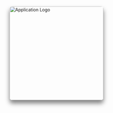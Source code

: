 <!-- <link rel="stylesheet" href="style.css"> -->

<div style="display: flex; justify-content: center; align-items: center; height: 100%; padding: 20px;">
  <img src="images/WWLogo1.png" style="width: 300px; height: auto; box-shadow: 0px 10px 15px rgba(0, 0, 0, 0.5); border-radius: 8px;" alt="Application Logo">
</div>

## Table of contents

- [Overview](#overview)
- [Project Goals](#project-goals)
- [Group Contract](#group-contract)
- [GitHub Organization ](#github-organization)
- [Continuous Integration](#continuous-integration)
- [Development History](#development-history)
- [Vercel Deployment](#vercel-deployment)
- [Community Feedback](#community-feedback)
- [User Guide](#user-guide)
- [Installation Instructions](#installation-instructions)
- [Meet The Team](#meet-the-team)


## Overview
Many UH Manoa students and locals have a hard time finding people with similar interests to join them in outdoor activities and hobbies. Whether it’s hiking, beach outings, surfing, or just hanging out, it’s not always easy to find partners or groups that align with specific plans or schedules.

Weekend Warrior is a platform that allows users to post their upcoming weekend plans or desired activities and connect with others interested in joining them. This app would serve as a local meetup spot for casual and activity-based connections. It will also make it easier to find activity buddies and plan for fun weekends.

## Project Goals

- Users can create or find activities to join.
- Admins ensure content safety and platform use.

## Group Contract
Click <a href="https://docs.google.com/document/d/11WCz0wKi_EQwpVjwTQwwox7MkSHgHivBXGg_-en4Drg/edit?tab=t.0">here</a> to view our group contract.


## GitHub Organization 
Click <a href="https://github.com/weekend-warrior-uhm">here</a> to view the Weekend Warrior project repository.

## Continuous Integration

![CI Status](https://github.com/weekend-warrior-uhm/weekend-warrior-code/actions/workflows/ci.yml/badge.svg)

Weekend Warrior uses [GitHub Actions](https://docs.github.com/en/actions) to automatically run ESLint and Playwright tests each time a commit is made to the default branch. You can see the results of all recent "workflows" at [https://github.com/weekend-warrior-uhm/weekend-warrior-code/actions](https://github.com/weekend-warrior-uhm/weekend-warrior-code/actions).

The workflow definition file is straightforward and is located at
[.github/workflows/ci.yml](https://github.com/weekend-warrior-uhm/weekend-warrior-code/blob/main/.github/workflows/ci.yml).


## Development History
The development process for Weekend Warrior conformed to Issue Driven Project Management practices. In a nutshell:

The development consists of a sequence of milestones, and each milestone is specified as a set of tasks. These tasks are then described using a GitHub Issue, and each issues is assigned to a single developer to complete. These tasks should typically consist of work that can be completed in 2-4 days. Furthermore, the work for each task is accomplished with a git branch named “issue-XX”, where XX is replaced by the issue number. When a task is complete, its corresponding issue is closed and its corresponding git branch is merged into the master branch. The state (todo, in progress, complete) of each task for a milestone is managed using a GitHub Project Board.

The following sections document the development history of Weekend Warrior.

### Milestone 1

Decide on a theme, layout and structure for the landing page.

- Description
- Sign up
- Login/Sign out
- Landing and Home pages

<img src="images/M1_project.png" style="box-shadow: 0px 6px 12px rgba(0, 0, 0, 0.4); border-radius: 4px;" alt="Landing Page Screenshot">


Click <a href="https://github.com/orgs/weekend-warrior-uhm/projects/1/views/1">here</a> to view M1 Project page.

### Milestone 2

- Activity Posts
- Administrative Privileges
- Read/Write
- Search/Browse Activities
- Removal of expired activities

<img src="images/updated_M2_project.png" style="box-shadow: 0px 6px 12px rgba(0, 0, 0, 0.4); border-radius: 4px;" alt="Landing Page Screenshot">

Click <a href="https://github.com/orgs/weekend-warrior-uhm/projects/4/views/1">here</a> to view M2 Project page.

### Milestone 3

- Implement user-friendly design
- Logo
- Background
- Colors

<img src="images/M3_project.png" style="box-shadow: 0px 6px 12px rgba(0, 0, 0, 0.4); border-radius: 4px;" alt="Landing Page Screenshot">

Click <a href="https://github.com/orgs/weekend-warrior-uhm/projects/5/views/1">here</a> to view M3 Project page.

## Vercel Deployment 
Click <a href="https://weekend-warrior-code-sigma.vercel.app">here</a> to view Weekend Warrior deployed on Vercel.

## Community Feedback
We are interested in your experience using Weekend Warrior! If you would like, please take a couple of minutes to fill out the <a href="https://docs.google.com/forms/d/e/1FAIpQLSdrWeETfYEjw8oqLx-X0x7NTqaUBytmYJ4bCKiufgvyK1YpMg/viewform?usp=sf_link">Weekend Warrior Feedback Form</a>. It contains only five short questions and will help us understand how to improve the system.


## User Guide

### Landing Page

When you first bring up the application, you will see the landing page that provides a brief introduction to Weekend Warrior:

<img src="images/updated_home_1.png" style="box-shadow: 0px 6px 12px rgba(0, 0, 0, 0.4); border-radius: 4px;" alt="Landing Page Screenshot">
 
### Register
If you do not yet have an account on the system, you can register by clicking on “Login,” then “Sign Up.” On the Sign Up page, users can create an account by providing their email, a username, password (with confirmation), full name, phone number, gender, and interests. The interests field allows users to input activities or hobbies, separated by commas, that help personalize their profile. After filling out the form, users can click the Register button to submit their information or the Reset button to clear the form:

<img src="images/updated_signup.png" style="box-shadow: 0px 6px 12px rgba(0, 0, 0, 0.4); border-radius: 4px;" alt="Register Page Screenshot">


### Sign in
Click on the Login link to bring up the Sign In page which allows you to log in:

<img src="images/updated_signin.png" style="box-shadow: 0px 6px 12px rgba(0, 0, 0, 0.4); border-radius: 4px;" alt="Sign In Page Screenshot">

### Edit User Information
In order to change your account's information, click on your email in the top-right corner of the navigation bar and select "Edit Info". This will bring up the Edit User Information page, where you can update your account details, including email, username, full name, phone number, gender, and interests. Once you've made your desired changes, click Save Changes to update your information or Reset to clear the form fields:

<img src="images/edit_info.png" style="box-shadow: 0px 6px 12px rgba(0, 0, 0, 0.4); border-radius: 4px;" alt="List Contacts Page Screenshot">


### User home page
After successfully logging in, the system takes you to your home page. It is just like the landing page, but the NavBar contains links to Activities and Users:

<img src="images/updated_signin_notadmin_1.png" style="box-shadow: 0px 6px 12px rgba(0, 0, 0, 0.4); border-radius: 4px;" alt="User Home Page Screenshot">


### List Activities 
Clicking on the Activities link brings up a page that lists all activities posted by users, along with each activity's description, location, scheduled time, and the total number of registered participants. Users have the option to Sign Up for activities they are interested in, Unregister from activities they have previously joined, or Report activities if necessary. Additionally, creators of an activity are provided options to Edit/Delete their own activity. At the top of the page, users can click on the Create Activity button to add a new activity to the list:

<img src="images/updated_activities_2.png" style="box-shadow: 0px 6px 12px rgba(0, 0, 0, 0.4); border-radius: 4px;" alt="List Contacts Page Screenshot">

### Report Activity
When users click the Report button on an activity card, a Report Activity form appears in a modal window. The form is pre-filled with the Activity Name and the Activity Creator for convenience. Users are required to provide a brief message describing the issue in the Report field, with a maximum limit of 500 characters. After typing their report, users can submit it by clicking Submit Report or close the form without submitting by clicking the Close button. This streamlined process ensures that users can quickly and efficiently report any concerns related to activities:

<img src="images/report_activity.png.png" style="box-shadow: 0px 6px 12px rgba(0, 0, 0, 0.4); border-radius: 4px;" alt="List Contacts Page Screenshot">

### List Users
Clicking on the Users link brings up a page that lists all users in the system. Each user is displayed in a card format that includes their gender, interests, and role (e.g., USER or ADMIN). This page provides an overview of the user base while keeping personal details, such as email, full name, and phone number, hidden for privacy:

<img src="images/updated_users_2.png" style="box-shadow: 0px 6px 12px rgba(0, 0, 0, 0.4); border-radius: 4px;" alt="List Contacts Page Screenshot">

### Registered Activities
Clicking on the Registered Activities link displays a page that lists all activities you have signed up for. Each activity is presented in a card format, showing its description, location, date, time, duration, activity owner, and the total number of registered users. You can choose to Unregister from an activity, view additional details by clicking "Activity Info", or "Report" an activity if necessary:

<img src="images/registered_activities.png" style="box-shadow: 0px 6px 12px rgba(0, 0, 0, 0.4); border-radius: 4px;" alt="List Contacts Page Screenshot">

### Owned Activities
Clicking on the Owned Activities link displays a page that lists all activities you have created. Each activity is shown in a card format with its description, location, date, time, duration, and total number of registered users. As the creator, you have the option to Edit/Delete the activity, view additional details by clicking Activity Info, or Unregister if needed:

<img src="images/owned_activities.png" style="box-shadow: 0px 6px 12px rgba(0, 0, 0, 0.4); border-radius: 4px;" alt="List Contacts Page Screenshot">

### Edit Activity
Clicking on the Edit/Delete button for an activity brings up the Edit Activity page, where activity creators can modify the details of their activity. This page allows users to update the activity name, description, location, date, time, duration, and a message for registered participants. Once changes are made, users can click Submit to save updates, Reset to clear changes, or Delete Activity to permanently remove the activity:

<img src="images/edit_activity.png" style="box-shadow: 0px 6px 12px rgba(0, 0, 0, 0.4); border-radius: 4px;" alt="List Contacts Page Screenshot">


### Activity Info
Clicking on the Activity Info button displays a detailed view of the selected activity. This page provides additional information, including a welcome message, the list of registered users, and a contact link to the activity organizer for any inquiries. The activity owner can post a message for participants and provide follow-up updates, which are visible only to registered users:

<img src="images/activity_info.png" style="box-shadow: 0px 6px 12px rgba(0, 0, 0, 0.4); border-radius: 4px;" alt="List Contacts Page Screenshot">

### Admin mode
It is possible to designate one or more users as “Admins” through the settings file. When a user has the Admin role, they gain access to a special Admin Panel, which can be found by clicking on their email in the top-right corner of the navigation bar and selecting "Admin" from the dropdown menu. This page displays two main sections: Activities and Users. The Activities section lists all currently created activities with details, including the name, description, location, date, time, duration, owner, registered users, and any messages associated with the activity. Admins can edit each activity by clicking the "Edit" link in the corresponding row. The Users section provides a table with user-specific information, such as email, username, full name, phone number, gender, interests, and role, allowing Admins to view all users in the system:

<img src="images/updated_admin_3.png" style="box-shadow: 0px 6px 12px rgba(0, 0, 0, 0.4); border-radius: 4px;" alt="Admin Page Screenshot 1">

Admins are also able to edit and delete all the currently listed activities:

<img src="images/admin_activities_2.png" style="box-shadow: 0px 6px 12px rgba(0, 0, 0, 0.4); border-radius: 4px;" alt="Admin Page Screenshot 1">

In addition, Admins can access the Report Panel by clicking on their email in the top-right corner of the navigation bar and selecting "Reports" from the dropdown menu. This page displays a table of all activity reports submitted by users. Each report entry includes the ID, Activity ID, Activity Name, Activity Author, and Report Text, which contains details about the issue provided by the user. This panel allows Admins to efficiently review reported activities, investigate user concerns, and take appropriate actions to resolve issues within the system:

<img src="images/admin_report_panel.png" style="box-shadow: 0px 6px 12px rgba(0, 0, 0, 0.4); border-radius: 4px;" alt="Admin Page Screenshot 1">


### Contact & Support
Clicking on the Contact & Support link in the footer opens a page with helpful resources for users needing assistance. The page includes a “Contact Us” section that provides an email address and phone number for support inquiries. It also features a comprehensive FAQ section addressing common questions about account creation, activity participation, managing activities, and reporting issues. Additionally, the page offers links to essential resources, including the Community Guidelines, Privacy Policy, and Terms of Service, ensuring a safe and informed user experience:

<img src="images/contact_support.png" style="box-shadow: 0px 6px 12px rgba(0, 0, 0, 0.4); border-radius: 4px;" alt="Admin Page Screenshot 1">

### Safety Reminders
Clicking on the Safety Reminders link in the footer brings up a page that provides essential safety guidelines for users. The page includes General Safety Tips, such as meeting in public places, informing someone about your plans, and trusting your instincts if you feel uncomfortable. It also offers Activity-Specific Tips with advice for hiking, water activities, and cycling to ensure users stay safe during their activities. Additionally, the Emergency Preparedness section emphasizes the importance of planning ahead, carrying essential items like a first aid kit, and staying informed about weather updates and local advisories. For further details, the page includes links to the Community Guidelines, Privacy Policy, and Terms of Service to help users stay informed and protected:

<img src="images/safety_reminders.png" style="box-shadow: 0px 6px 12px rgba(0, 0, 0, 0.4); border-radius: 4px;" alt="Admin Page Screenshot 1">


## Installation Instructions

First, [install PostgreSQL](https://www.postgresql.org/download/). Then create a database for the application.

```

$ createdb weekend-warrior
Password: <password>
$

```

Second, go to [[https://github.com/weekend-warrior-uhm/weekend-warrior-code](https://github.com/weekend-warrior-uhm/weekend-warrior-code)](https://github.com/weekend-warrior-uhm/weekend-warrior-code), and download the code. Create a new repository using the source code installed on your system.

Third, cd into the directory of your local copy of the repo, and install third-party libraries with:

```

$ npm install

```

Fourth, create a `.env` file from the `sample.env`. Set the `DATABASE_URL` variable to match your PostgreSQL database that you created in the first step. See the Prisma docs [Connect your database](https://www.prisma.io/docs/getting-started/setup-prisma/add-to-existing-project/relational-databases/connect-your-database-typescript-postgresql). Then run the Prisma migration `npx prisma migrate dev` to set up the PostgreSQL tables.

```

$ npx prisma migrate dev
Environment variables loaded from .env
Prisma schema loaded from prisma/schema.prisma
Datasource "db": PostgreSQL database "<your database name>", schema "public" at "localhost:5432"

Applying migration `20240708195109_init`

The following migration(s) have been applied:

migrations/
└─ 20240708195109_init/
└─ migration.sql

Your database is now in sync with your schema.

✔ Generated Prisma Client (v5.16.1) to ./node_modules/@prisma/client in 51ms

$

```

Then seed the database with the `/config/settings.development.json` data using `npx prisma db seed`.

```

$ npx prisma db seed
Environment variables loaded from .env
Running seed command `ts-node --compiler-options {"module":"CommonJS"} prisma/seed.ts` ...
Seeding the database
Creating user: admin@foo.com with role: ADMIN
Creating user: john@foo.com with role: USER


🌱 The seed command has been executed.
$

```

## Running the system

Once the libraries are installed and the database seeded, you can run the application by invoking the "dev" script in the package.json file

```

$ npm run dev

> nextjs-application-template-1@0.1.0 dev
> next dev

▲ Next.js 14.2.4

- Local: http://localhost:3000
- Environments: .env

✓ Starting...
✓ Ready in 1619ms

```

### Viewing the running app

If all goes well, the template application will appear at [http://localhost:3000](http://localhost:3000). You can login using the credentials in settings.development.json, or else register a new account.

### ESLint

You can verify that the code obeys our coding standards by running ESLint over the code in the src/ directory with:

```
$ npm run lint

> nextjs-application-template-1@0.1.0 lint
> next lint

✔ No ESLint warnings or errors
$
```


<!-- 
### Add Contacts
From the Home page or List Contacts page, the user can click the "Add Contact" link to bring up a page that allows them to enter new contact information. This page includes fields for the contact's first and last names, address, image, and description. After filling out the form, the user can save the new contact, which will then appear in the list of contacts.

<img src="images/add.png" style="box-shadow: 0px 6px 12px rgba(0, 0, 0, 0.4); border-radius: 4px;" alt="Add Contact Page Screenshot">


### Edit Contacts
From the List Contacts page, the user can click the “Edit” link associated with any Contact to bring up a page that allows that Contact information to be edited:

<img src="images/edit.png" style="box-shadow: 0px 6px 12px rgba(0, 0, 0, 0.4); border-radius: 4px;" alt="Edit Contact Page Screenshot">
-->

## Meet The Team

<div style="display: flex; flex-wrap: wrap; justify-content: space-between;">

  <!-- First Person -->
  <div style="flex: 1; padding: 10px; min-width: 250px;">
    <h2>Nigel Arias</h2>
    <img src="images/NigelAriasHeadShot.jpg" alt="Nigel Arias" style="width: 200px; height: 250px; object-fit: cover; box-shadow: 0px 6px 12px rgba(0, 0, 0, 0.4); border-radius: 4px;">
    <p style="margin-top: 10px;">
      Contact info: <br>
       - Email: narias8@hawaii.edu<br>
      <a href="https://nwarias003.github.io/">Portfolio</a>
    </p>
  </div>

  <!-- Second Person -->
  <div style="flex: 1; padding: 10px; min-width: 250px;">
    <h2>Sean Flynn</h2>
    <img src="images/SeanHeadShot.jpg" alt="Sean Flynn" style="width: 200px; height: 250px; object-fit: cover; box-shadow: 0px 6px 12px rgba(0, 0, 0, 0.4); border-radius: 4px;">
    <p style="margin-top: 10px;">
      Contact info: <br>
       - Email: sflynn7@hawaii.edu<br>
      <a href="https://seanhflynn.github.io/">Portfolio</a>
    </p>
  </div>

  <!-- Third Person -->
  <div style="flex: 1; padding: 10px; min-width: 250px;">
    <h2>Min Jun Han</h2>
    <img src="images/MinJunHanHeadShot.png" alt="Min Jun Han" style="width: 200px; height: 250px; object-fit: cover; box-shadow: 0px 6px 12px rgba(0, 0, 0, 0.4); border-radius: 4px;">
    <p style="margin-top: 10px;">
      Contact info: <br>
       - Email: minjun@hawaii.edu<br>
      <a href="https://min-808.github.io/">Portfolio</a>
    </p>
  </div>

  <!-- Fourth Person -->
  <div style="flex: 1; padding: 10px; min-width: 250px;">
    <h2>Mhar Olipani</h2>
    <img src="images/MharHeadShot.jpg" alt="Mhar Olipani" style="width: 200px; height: 250px; object-fit: cover; box-shadow: 0px 6px 12px rgba(0, 0, 0, 0.4); border-radius: 4px;">
    <p style="margin-top: 10px;">
      Contact info: <br>
       - Email: mhar@hawaii.edu<br>
      <a href="https://mharolipani.github.io/">Portfolio</a>
    </p>
  </div>

</div>




